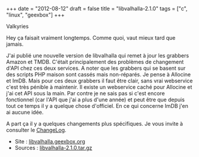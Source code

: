 +++
date = "2012-08-12"
draft = false
title = "libvalhalla-2.1.0"
tags = ["c", "linux", "geexbox"]
+++

Valkyries

<!--more-->

Hey ça faisait vraiment longtemps. Comme quoi, vaut mieux tard que jamais.

J'ai publié une nouvelle version de libvalhalla qui remet à jour les grabbers
Amazon et TMDB. C'était principalement des problèmes de changement d'API chez
ces deux services. A noter que les grabbers qui se basent sur des scripts PHP
maison sont cassés mais non-réparés. Je pense à Allocine et ImDB. Mais pour ces
deux grabbers il faut être clair, sans vrai webservice c'est très pénible à
maintenir. Il existe un webservice caché pour Allocine et j'ai cet API sous la
main. Par contre je ne sais pas si c'est encore fonctionnel (car l'API que j'ai
a plus d'une année) et peut être que depuis tout ce temps il y a quelque chose
d'officiel. En ce qui concerne ImDB j'en ai aucune idée.

A part ça il y a quelques changements plus spécifiques. Je vous invite à
consulter le
[ChangeLog](https://github.com/GeeXboX/libvalhalla/blob/v2.1.0/ChangeLog).

- Site : [libvalhalla.geexbox.org](http://libvalhalla.geexbox.org)
- Sources :
  [libvalhalla-2.1.0.tar.gz](https://github.com/GeeXboX/libvalhalla/archive/v2.1.0.tar.gz)
